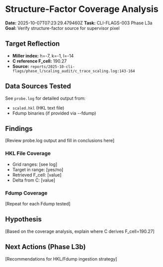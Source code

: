 # Structure-Factor Coverage Analysis

**Date:** 2025-10-07T07:23:29.479460Z
**Task:** CLI-FLAGS-003 Phase L3a
**Goal:** Verify structure-factor source for supervisor pixel

## Target Reflection

- **Miller index:** h=-7, k=-1, l=-14
- **C reference F_cell:** 190.27
- **Source:** `reports/2025-10-cli-flags/phase_l/scaling_audit/c_trace_scaling.log:143-164`

## Data Sources Tested

See `probe.log` for detailed output from:
- `scaled.hkl` (HKL text file)
- Fdump binaries (if provided via --fdump)

## Findings

[Review probe.log output and fill in conclusions here]

### HKL File Coverage

- Grid ranges: [see log]
- Target in range: [yes/no]
- Retrieved F_cell: [value]
- Delta from C: [value]

### Fdump Coverage

[Repeat for each Fdump tested]

## Hypothesis

[Based on the coverage analysis, explain where C derives F_cell=190.27]

## Next Actions (Phase L3b)

[Recommendations for HKL/Fdump ingestion strategy]
